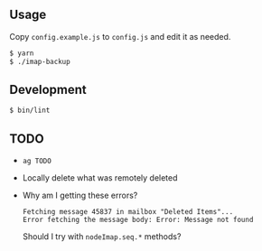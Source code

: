 ## Usage

Copy `config.example.js` to `config.js` and edit it as needed.

```bash
$ yarn
$ ./imap-backup
```

## Development

```bash
$ bin/lint
```

## TODO

- `ag TODO`
- Locally delete what was remotely deleted
- Why am I getting these errors?

  ```
  Fetching message 45837 in mailbox "Deleted Items"...
  Error fetching the message body: Error: Message not found
  ```

  Should I try with `nodeImap.seq.*` methods?